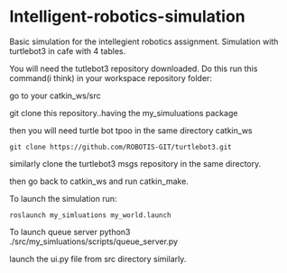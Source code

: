 # Intelligent-robotics-simulation
Basic simulation for the intellegient robotics assignment.
Simulation with turtlebot3 in cafe with 4 tables.

You will need the tutlebot3 repository downloaded.
Do this run this command(i think) in your workspace repository folder:

go to your catkin_ws/src

git clone this repository..having the my_simuluations package

then you will need turtle bot tpoo
in the same directory catkin_ws 


`git clone https://github.com/ROBOTIS-GIT/turtlebot3.git`

similarly clone the turtlebot3 msgs repository in the same directory.

then go back to catkin_ws and run catkin_make.


To launch the simulation run:

`roslaunch my_simluations my_world.launch`

To launch queue server python3 ./src/my_simluations/scripts/queue_server.py

launch the ui.py file from src directory similarly.
